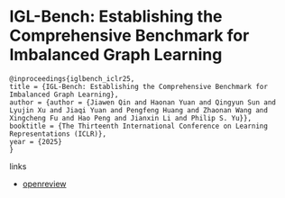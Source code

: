 # IGL-Bench: Establishing the Comprehensive Benchmark for Imbalanced Graph Learning

```
@inproceedings{iglbench_iclr25,
title = {IGL-Bench: Establishing the Comprehensive Benchmark for Imbalanced Graph Learning},
author = {author = {Jiawen Qin and Haonan Yuan and Qingyun Sun and Lyujin Xu and Jiaqi Yuan and Pengfeng Huang and Zhaonan Wang and Xingcheng Fu and Hao Peng and Jianxin Li and Philip S. Yu}},
booktitle = {The Thirteenth International Conference on Learning Representations (ICLR)},
year = {2025}
}
```

links
- [openreview](https://openreview.net/forum?id=uTqnyF0JNR)

